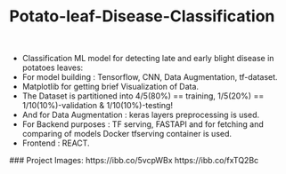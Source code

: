 # Potato-leaf-Disease-Classification
<br>
<ul>
<li>Classification ML model for detecting late and early blight disease in potatoes leaves:</li>
<li>For model building : Tensorflow, CNN, Data Augmentation, tf-dataset.</li>
<li>Matplotlib for getting brief Visualization of Data.</li>
<li>The Dataset is partitioned into 4/5(80%) == training, 1/5(20%) == 1/10(10%)-validation & 1/10(10%)-testing!</li>
<li>And for Data Augmentation : keras layers preprocessing is used.</li>
<li>For Backend purposes : TF serving, FASTAPI and for fetching and comparing of models Docker tfserving container is used.</li>
<li>Frontend : REACT.</li>
</ul>
### Project Images:
https://ibb.co/5vcpWBx
https://ibb.co/fxTQ2Bc
